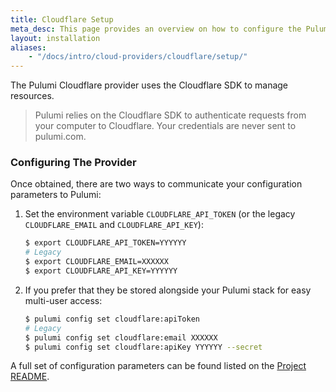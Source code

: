 ```yaml
---
title: Cloudflare Setup
meta_desc: This page provides an overview on how to configure the Pulumi Cloudflare Provider.
layout: installation
aliases:
    - "/docs/intro/cloud-providers/cloudflare/setup/"
---
```


The Pulumi Cloudflare provider uses the Cloudflare SDK to manage resources.

> Pulumi relies on the Cloudflare SDK to authenticate requests from your computer to Cloudflare. Your credentials are never sent
> to pulumi.com.

### Configuring The Provider

Once obtained, there are two ways to communicate your configuration parameters to Pulumi:

1. Set the environment variable `CLOUDFLARE_API_TOKEN` (or the legacy `CLOUDFLARE_EMAIL` and `CLOUDFLARE_API_KEY`):

    ```bash
    $ export CLOUDFLARE_API_TOKEN=YYYYYY
    # Legacy
    $ export CLOUDFLARE_EMAIL=XXXXXX
    $ export CLOUDFLARE_API_KEY=YYYYYY
    ```

2. If you prefer that they be stored alongside your Pulumi stack for easy multi-user access:

    ```bash
    $ pulumi config set cloudflare:apiToken
    # Legacy
    $ pulumi config set cloudflare:email XXXXXX
    $ pulumi config set cloudflare:apiKey YYYYYY --secret
    ```

A full set of configuration parameters can be found listed on the [Project README](https://github.com/pulumi/pulumi-cloudflare/blob/master/README.md).
